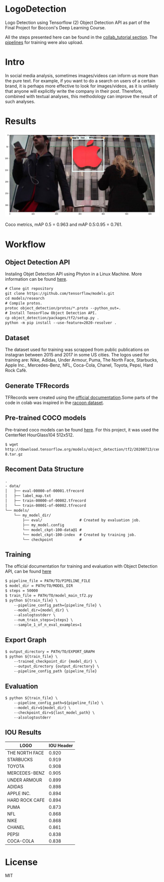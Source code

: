 # LogoDetection
Logo Detection using Tensorflow (2) Object Detection API as part of the Final Project for Bocconi's Deep Learning Course. 

All the steps presented here can be found in the [collab_tutorial section](colab_tutorials/).
The [pipelines](Models_pipeline/) for training were also upload.

# Intro
In social media analysis, sometimes images/videos can inform us more than the pure text. For example, if you want to do a search on users of a certain brand, it is perhaps more effective to look for images/videos, as it is unlikely that anyone will explicitly write the company in their post. Therefore, combined with textual analyses, this methodology can improve the result of such analyses.

# Results
![Apple](image/apple.PNG) 

Coco metrics, mAP 0.5 = 0.963 and mAP 0.5:0.95 = 0.761.

# Workflow

## Object Detection API
Instaling Objet Detection API using Phyton in a Linux Machine. More information can be found [here](https://github.com/tensorflow/models/blob/master/research/object_detection/g3doc/tf2.md).

```
# Clone git repository
git clone https://github.com/tensorflow/models.git
cd models/research
# Compile protos.
protoc object_detection/protos/*.proto --python_out=.
# Install TensorFlow Object Detection API.
cp object_detection/packages/tf2/setup.py .
python -m pip install --use-feature=2020-resolver .
```

## Dataset
The dataset used for training was scrapped from public publications on instagran between 2015 and 2017 in some US cities. The logos used for training are: Nike, Adidas, Under Armour, Puma, The North Face, Starbucks, Apple Inc., Mercedes-Benz, NFL, Coca-Cola, Chanel, Toyota, Pepsi, Hard Rock Cafè.

## Generate TFRecords
TFRecords were created using the [official documentation](https://github.com/tensorflow/models/blob/master/research/object_detection/g3doc/using_your_own_dataset.md).Some parts of the code in colab was inspired in the [racoon dataset](https://github.com/datitran/raccoon_dataset).

## Pre-trained COCO models
Pre-trained coco models can be found [here](https://github.com/tensorflow/models/blob/master/research/object_detection/g3doc/tf2_detection_zoo.md). For this project, it was used the CenterNet HourGlass104 512x512.
```
$ wget http://download.tensorflow.org/models/object_detection/tf2/20200713/centernet_hg104_512x512_coco17_tpu-8.tar.gz
```


## Recoment Data Structure
```
.
- data/
│   ├── eval-00000-of-00001.tfrecord
│   ├── label_map.txt
│   ├── train-00000-of-00002.tfrecord
│   └── train-00001-of-00002.tfrecord
└── models/
    └── my_model_dir/
        ├── eval/                 # Created by evaluation job.
        ├── my_model.config
        └── model_ckpt-100-data@1 #
        └── model_ckpt-100-index  # Created by training job.
        └── checkpoint            #
````


## Training
The official documentation for training and evaluation with Object Detection API, can be found [here](https://github.com/tensorflow/models/blob/master/research/object_detection/g3doc/tf2_training_and_evaluation.md)

```
$ pipeline_file = PATH/TO/PIPELINE_FILE
$ model_dir = PATH/TO/MODEL_DIR
$ steps = 50000
$ train_file = PATH/TO/model_main_tf2.py
$ python ${train_file} \
    --pipeline_config_path={pipeline_file} \
    --model_dir={model_dir} \
    --alsologtostderr \
    --num_train_steps={steps} \
    --sample_1_of_n_eval_examples=1 
```

## Export Graph
```
$ output_directory = PATH/TO/EXPORT_GRAPH
$ python ${train_file} \
    --trained_checkpoint_dir {model_dir} \
    --output_directory {output_directory} \
    --pipeline_config_path {pipeline_file}
```

## Evaluation
```
$ python ${train_file} \
    --pipeline_config_path=${pipeline_file} \
    --model_dir=${model_dir} \
    --checkpoint_dir=${last_model_path} \
    --alsologtostderr
```

## IOU Results
| LOGO | IOU Header |
| ------------- | ------------- |
| THE NORTH FACE  | 0.920  |
| STARBUCKS  | 0.919  |
| TOYOTA  | 0.908  |
| MERCEDES-BENZ  | 0.905  |
| UNDER ARMOUR  | 0.899 |
| ADIDAS  | 0.898  |
| APPLE INC.  | 0.894 |
| HARD ROCK CAFE  | 0.894  |
| PUMA  | 0.873  |
| NFL | 0.868  |
| NIKE  | 0.868  |
| CHANEL  | 0.861  |
| PEPSI  | 0.838  |
| COCA-COLA  | 0.838  |

# License
MIT
